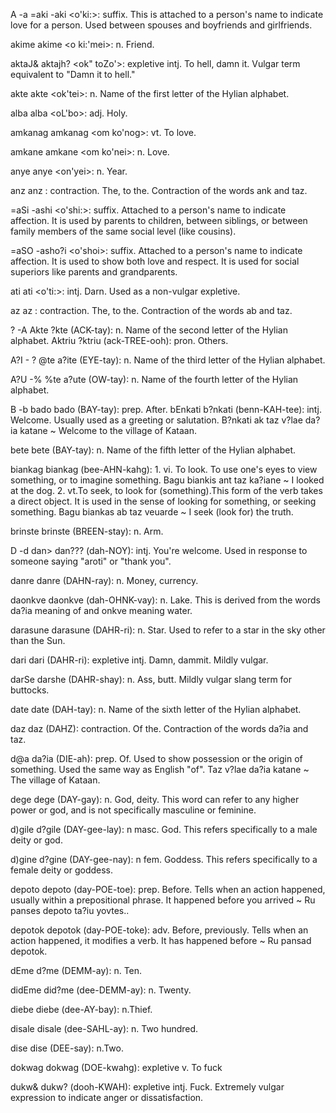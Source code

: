 A -a
=aki -aki <o'ki:>: suffix. This is attached to a person's name to indicate love for a person. Used between spouses and boyfriends and girlfriends.

akime akime <o ki:'mei>: n. Friend.

aktaJ& aktajh? <ok" toZo'>: expletive intj. To hell, damn it. Vulgar term equivalent to "Damn it to hell."

akte akte <ok'tei>: n. Name of the first letter of the Hylian alphabet.

alba alba <oL'bo>: adj. Holy.

amkanag amkanag  <om ko'nog>: vt. To love.

amkane amkane <om ko'nei>: n. Love.

anye anye <on'yei>: n. Year.

anz anz <onz>: contraction. The, to the. Contraction of the words ank and taz.

=aSi -ashi <o'shi:>: suffix. Attached to a person's name to indicate affection. It is used by parents to children, between siblings, or between family members of the same social level (like cousins).

=aSO -asho?i <o'shoi>: suffix. Attached to a person's name to indicate affection. It is used to show both love and respect. It is used for social superiors like parents and grandparents.

ati ati <o'ti:>: intj. Darn. Used as a non-vulgar expletive.

az az <oz>: contraction. The, to the. Contraction of the words ab and taz.



? -A
Akte ?kte (ACK-tay):  n. Name of the second letter of the Hylian alphabet.
Aktriu ?ktriu (ack-TREE-ooh):  pron. Others.

A?I - ?
@te a?ite (EYE-tay):  n. Name of the third letter of the Hylian alphabet.

A?U -%
%te a?ute (OW-tay):  n. Name of the fourth letter of the Hylian alphabet.

B -b
bado bado (BAY-tay):  prep. After.
bEnkati b?nkati (benn-KAH-tee):  intj. Welcome. Usually used as a greeting or salutation. B?nkati ak taz v?lae da?ia katane ~ Welcome to the village of Kataan.

bete bete (BAY-tay):  n. Name of the fifth letter of the Hylian alphabet.

biankag biankag (bee-AHN-kahg):   1. vi. To look. To use one's eyes to view something, or to imagine something. Bagu biankis ant taz ka?iane ~ I looked at the dog. 2. vt.To seek, to look for (something).This form of the verb takes a direct object. It is used in the sense of looking for something, or seeking something. Bagu biankas ab taz veuarde ~ I seek (look for) the truth.

brinste brinste (BREEN-stay):  n. Arm.

D -d
dan> dan??? (dah-NOY): intj. You're welcome. Used in response to someone saying "aroti" or "thank you".

danre danre (DAHN-ray):  n. Money, currency.

daonkve daonkve (dah-OHNK-vay):  n. Lake. This is derived from the words da?ia meaning of and onkve meaning water.

darasune darasune (DAHR-ri): n. Star. Used to refer to a star in the sky other than the Sun.

dari dari (DAHR-ri): expletive intj. Damn, dammit. Mildly vulgar.

darSe darshe (DAHR-shay): n. Ass, butt. Mildly vulgar slang term for buttocks.

date date (DAH-tay): n. Name of the sixth letter of the Hylian alphabet.

daz daz (DAHZ): contraction. Of the. Contraction of the words da?ia and taz.

d@a da?ia (DIE-ah): prep. Of. Used to show possession or the origin of something. Used the same way as English "of". Taz v?lae da?ia katane ~ The village of Kataan.

dege dege (DAY-gay):  n. God, deity. This word can refer to any higher power or god, and is not specifically masculine or feminine.

d)gile d?gile (DAY-gee-lay): n masc. God. This  refers specifically to a male deity or god.

d)gine d?gine (DAY-gee-nay): n fem. Goddess. This  refers specifically to a female deity or goddess.

depoto depoto (day-POE-toe): prep. Before. Tells when an action happened, usually within a prepositional phrase. It happened before you arrived ~ Ru panses depoto ta?iu yovtes..

depotok depotok (day-POE-toke): adv. Before, previously. Tells when an action happened, it modifies a verb. It has happened before ~ Ru pansad depotok.

dEme d?me (DEMM-ay): n. Ten.

didEme did?me (dee-DEMM-ay): n. Twenty.

diebe diebe (dee-AY-bay): n.Thief.

disale disale (dee-SAHL-ay): n. Two hundred.

dise dise (DEE-say): n.Two.

dokwag dokwag (DOE-kwahg): expletive v. To fuck

dukw& dukw? (dooh-KWAH): expletive intj. Fuck. Extremely vulgar expression to indicate anger or dissatisfaction. 
